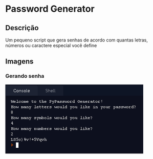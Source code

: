 # Password Generator

## Descrição
Um pequeno script que gera senhas de acordo com quantas letras, números ou caractere especial você define

## Imagens
### Gerando senha
<td valign="top"><img src="./images/password-generator.png">
